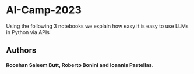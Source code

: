 # AI-Camp-2023
Using the following 3 notebooks we explain how easy it is easy to use LLMs in Python via APIs
## Authors
#### Rooshan Saleem Butt, Roberto Bonini and Ioannis Pastellas.



